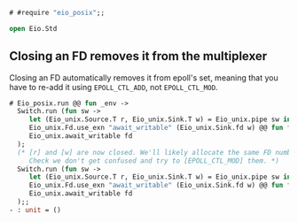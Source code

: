 ```ocaml
# #require "eio_posix";;
```

```ocaml
open Eio.Std
```

## Closing an FD removes it from the multiplexer

Closing an FD automatically removes it from epoll's set, meaning that you have
to re-add it using `EPOLL_CTL_ADD`, not `EPOLL_CTL_MOD`.

```ocaml
# Eio_posix.run @@ fun _env ->
  Switch.run (fun sw ->
     let (Eio_unix.Source.T r, Eio_unix.Sink.T w) = Eio_unix.pipe sw in
     Eio_unix.Fd.use_exn "await_writable" (Eio_unix.Sink.fd w) @@ fun fd ->
     Eio_unix.await_writable fd
  );
  (* [r] and [w] are now closed. We'll likely allocate the same FD numbers the second time.
     Check we don't get confused and try to [EPOLL_CTL_MOD] them. *)
  Switch.run (fun sw ->
     let (Eio_unix.Source.T r, Eio_unix.Sink.T w) = Eio_unix.pipe sw in
     Eio_unix.Fd.use_exn "await_writable" (Eio_unix.Sink.fd w) @@ fun fd ->
     Eio_unix.await_writable fd
  );;
- : unit = ()
```
